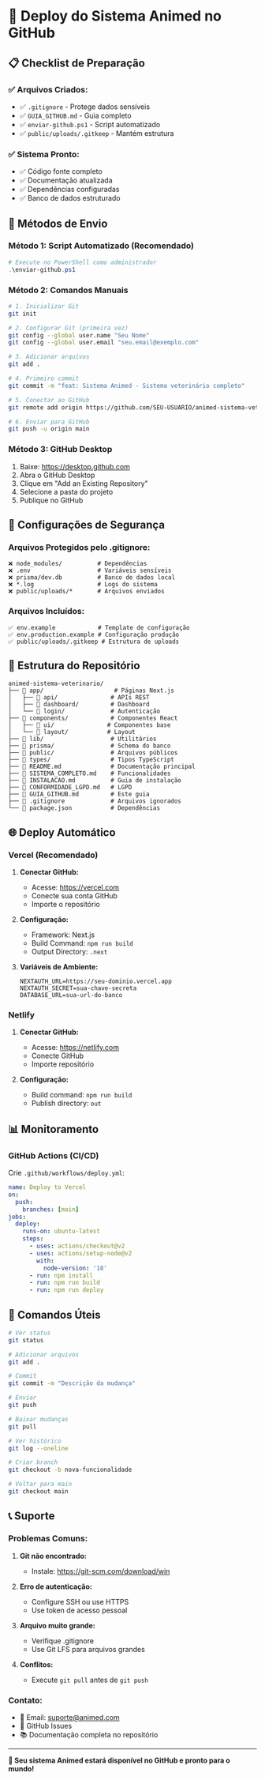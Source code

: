 # 🚀 Deploy do Sistema Animed no GitHub

## 📋 Checklist de Preparação

### ✅ **Arquivos Criados:**
- ✅ `.gitignore` - Protege dados sensíveis
- ✅ `GUIA_GITHUB.md` - Guia completo
- ✅ `enviar-github.ps1` - Script automatizado
- ✅ `public/uploads/.gitkeep` - Mantém estrutura

### ✅ **Sistema Pronto:**
- ✅ Código fonte completo
- ✅ Documentação atualizada
- ✅ Dependências configuradas
- ✅ Banco de dados estruturado

## 🚀 **Métodos de Envio**

### **Método 1: Script Automatizado (Recomendado)**

```powershell
# Execute no PowerShell como administrador
.\enviar-github.ps1
```

### **Método 2: Comandos Manuais**

```bash
# 1. Inicializar Git
git init

# 2. Configurar Git (primeira vez)
git config --global user.name "Seu Nome"
git config --global user.email "seu.email@exemplo.com"

# 3. Adicionar arquivos
git add .

# 4. Primeiro commit
git commit -m "feat: Sistema Animed - Sistema veterinário completo"

# 5. Conectar ao GitHub
git remote add origin https://github.com/SEU-USUARIO/animed-sistema-veterinario.git

# 6. Enviar para GitHub
git push -u origin main
```

### **Método 3: GitHub Desktop**

1. Baixe: https://desktop.github.com
2. Abra o GitHub Desktop
3. Clique em "Add an Existing Repository"
4. Selecione a pasta do projeto
5. Publique no GitHub

## 🔐 **Configurações de Segurança**

### **Arquivos Protegidos pelo .gitignore:**
```
❌ node_modules/          # Dependências
❌ .env                   # Variáveis sensíveis
❌ prisma/dev.db          # Banco de dados local
❌ *.log                  # Logs do sistema
❌ public/uploads/*       # Arquivos enviados
```

### **Arquivos Incluídos:**
```
✅ env.example            # Template de configuração
✅ env.production.example # Configuração produção
✅ public/uploads/.gitkeep # Estrutura de uploads
```

## 📁 **Estrutura do Repositório**

```
animed-sistema-veterinario/
├── 📁 app/                    # Páginas Next.js
│   ├── 📁 api/               # APIs REST
│   ├── 📁 dashboard/         # Dashboard
│   └── 📁 login/             # Autenticação
├── 📁 components/            # Componentes React
│   ├── 📁 ui/               # Componentes base
│   └── 📁 layout/           # Layout
├── 📁 lib/                   # Utilitários
├── 📁 prisma/                # Schema do banco
├── 📁 public/                # Arquivos públicos
├── 📁 types/                 # Tipos TypeScript
├── 📄 README.md              # Documentação principal
├── 📄 SISTEMA_COMPLETO.md    # Funcionalidades
├── 📄 INSTALACAO.md          # Guia de instalação
├── 📄 CONFORMIDADE_LGPD.md   # LGPD
├── 📄 GUIA_GITHUB.md         # Este guia
├── 📄 .gitignore             # Arquivos ignorados
└── 📄 package.json           # Dependências
```

## 🌐 **Deploy Automático**

### **Vercel (Recomendado)**

1. **Conectar GitHub:**
   - Acesse: https://vercel.com
   - Conecte sua conta GitHub
   - Importe o repositório

2. **Configuração:**
   - Framework: Next.js
   - Build Command: `npm run build`
   - Output Directory: `.next`

3. **Variáveis de Ambiente:**
   ```
   NEXTAUTH_URL=https://seu-dominio.vercel.app
   NEXTAUTH_SECRET=sua-chave-secreta
   DATABASE_URL=sua-url-do-banco
   ```

### **Netlify**

1. **Conectar GitHub:**
   - Acesse: https://netlify.com
   - Conecte GitHub
   - Importe repositório

2. **Configuração:**
   - Build command: `npm run build`
   - Publish directory: `out`

## 📊 **Monitoramento**

### **GitHub Actions (CI/CD)**

Crie `.github/workflows/deploy.yml`:

```yaml
name: Deploy to Vercel
on:
  push:
    branches: [main]
jobs:
  deploy:
    runs-on: ubuntu-latest
    steps:
      - uses: actions/checkout@v2
      - uses: actions/setup-node@v2
        with:
          node-version: '18'
      - run: npm install
      - run: npm run build
      - run: npm run deploy
```

## 🔧 **Comandos Úteis**

```bash
# Ver status
git status

# Adicionar arquivos
git add .

# Commit
git commit -m "Descrição da mudança"

# Enviar
git push

# Baixar mudanças
git pull

# Ver histórico
git log --oneline

# Criar branch
git checkout -b nova-funcionalidade

# Voltar para main
git checkout main
```

## 📞 **Suporte**

### **Problemas Comuns:**

1. **Git não encontrado:**
   - Instale: https://git-scm.com/download/win

2. **Erro de autenticação:**
   - Configure SSH ou use HTTPS
   - Use token de acesso pessoal

3. **Arquivo muito grande:**
   - Verifique .gitignore
   - Use Git LFS para arquivos grandes

4. **Conflitos:**
   - Execute `git pull` antes de `git push`

### **Contato:**
- 📧 Email: suporte@animed.com
- 📱 GitHub Issues
- 📚 Documentação completa no repositório

---

**🚀 Seu sistema Animed estará disponível no GitHub e pronto para o mundo!**
